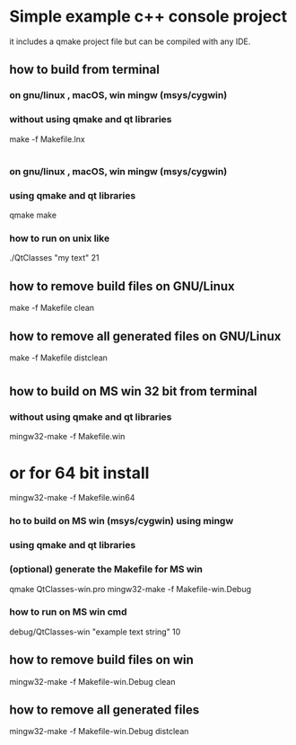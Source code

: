 # Simple example c++ console project
it includes a qmake project file
but can be compiled with any IDE.
## how to build from terminal
### on gnu/linux , macOS, win mingw (msys/cygwin)
### without using qmake and qt libraries
make -f Makefile.lnx
#
### on gnu/linux , macOS, win mingw (msys/cygwin)
### using qmake and qt libraries
qmake
make
### how to run on unix like
./QtClasses "my text" 21
## how to remove build files on GNU/Linux
make -f Makefile clean
## how to remove all generated files on GNU/Linux
make -f Makefile distclean
#
## how to build on MS win 32 bit from terminal
### without using qmake and qt libraries
mingw32-make -f Makefile.win
# or for 64 bit install
mingw32-make -f Makefile.win64
### ho to build on MS win (msys/cygwin)  using mingw 
### using qmake and qt libraries
### (optional) generate the Makefile for MS win
qmake QtClasses-win.pro
mingw32-make -f Makefile-win.Debug
### how to run on MS win cmd
debug/QtClasses-win "example text string" 10
## how to remove build files on win
mingw32-make -f Makefile-win.Debug clean
## how to remove all generated files
mingw32-make -f Makefile-win.Debug distclean

